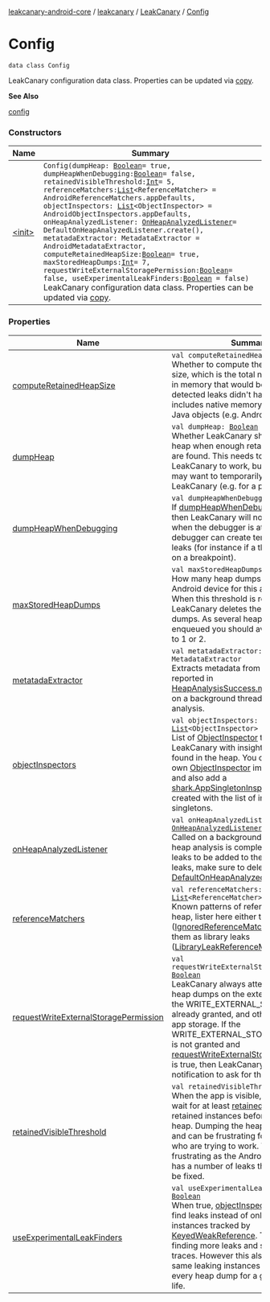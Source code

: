 [leakcanary-android-core](../../../index.md) / [leakcanary](../../index.md) / [LeakCanary](../index.md) / [Config](./index.md)

# Config

`data class Config`

LeakCanary configuration data class. Properties can be updated via [copy](#).

**See Also**

[config](../config.md)

### Constructors

| Name | Summary |
|---|---|
| [&lt;init&gt;](-init-.md) | `Config(dumpHeap: `[`Boolean`](https://kotlinlang.org/api/latest/jvm/stdlib/kotlin/-boolean/index.html)` = true, dumpHeapWhenDebugging: `[`Boolean`](https://kotlinlang.org/api/latest/jvm/stdlib/kotlin/-boolean/index.html)` = false, retainedVisibleThreshold: `[`Int`](https://kotlinlang.org/api/latest/jvm/stdlib/kotlin/-int/index.html)` = 5, referenceMatchers: `[`List`](https://kotlinlang.org/api/latest/jvm/stdlib/kotlin.collections/-list/index.html)`<ReferenceMatcher> = AndroidReferenceMatchers.appDefaults, objectInspectors: `[`List`](https://kotlinlang.org/api/latest/jvm/stdlib/kotlin.collections/-list/index.html)`<ObjectInspector> = AndroidObjectInspectors.appDefaults, onHeapAnalyzedListener: `[`OnHeapAnalyzedListener`](../../-on-heap-analyzed-listener/index.md)` = DefaultOnHeapAnalyzedListener.create(), metatadaExtractor: MetadataExtractor = AndroidMetadataExtractor, computeRetainedHeapSize: `[`Boolean`](https://kotlinlang.org/api/latest/jvm/stdlib/kotlin/-boolean/index.html)` = true, maxStoredHeapDumps: `[`Int`](https://kotlinlang.org/api/latest/jvm/stdlib/kotlin/-int/index.html)` = 7, requestWriteExternalStoragePermission: `[`Boolean`](https://kotlinlang.org/api/latest/jvm/stdlib/kotlin/-boolean/index.html)` = false, useExperimentalLeakFinders: `[`Boolean`](https://kotlinlang.org/api/latest/jvm/stdlib/kotlin/-boolean/index.html)` = false)`<br>LeakCanary configuration data class. Properties can be updated via [copy](#). |

### Properties

| Name | Summary |
|---|---|
| [computeRetainedHeapSize](compute-retained-heap-size.md) | `val computeRetainedHeapSize: `[`Boolean`](https://kotlinlang.org/api/latest/jvm/stdlib/kotlin/-boolean/index.html)<br>Whether to compute the retained heap size, which is the total number of bytes in memory that would be reclaimed if the detected leaks didn't happen. This includes native memory associated to Java objects (e.g. Android bitmaps). |
| [dumpHeap](dump-heap.md) | `val dumpHeap: `[`Boolean`](https://kotlinlang.org/api/latest/jvm/stdlib/kotlin/-boolean/index.html)<br>Whether LeakCanary should dump the heap when enough retained instances are found. This needs to be true for LeakCanary to work, but sometimes you may want to temporarily disable LeakCanary (e.g. for a product demo). |
| [dumpHeapWhenDebugging](dump-heap-when-debugging.md) | `val dumpHeapWhenDebugging: `[`Boolean`](https://kotlinlang.org/api/latest/jvm/stdlib/kotlin/-boolean/index.html)<br>If [dumpHeapWhenDebugging](dump-heap-when-debugging.md) is false then LeakCanary will not dump the heap when the debugger is attached. The debugger can create temporary memory leaks (for instance if a thread is blocked on a breakpoint). |
| [maxStoredHeapDumps](max-stored-heap-dumps.md) | `val maxStoredHeapDumps: `[`Int`](https://kotlinlang.org/api/latest/jvm/stdlib/kotlin/-int/index.html)<br>How many heap dumps are kept on the Android device for this app package. When this threshold is reached LeakCanary deletes the older heap dumps. As several heap dumps may be enqueued you should avoid going down to 1 or 2. |
| [metatadaExtractor](metatada-extractor.md) | `val metatadaExtractor: MetadataExtractor`<br>Extracts metadata from a hprof to be reported in [HeapAnalysisSuccess.metadata](#). Called on a background thread during heap analysis. |
| [objectInspectors](object-inspectors.md) | `val objectInspectors: `[`List`](https://kotlinlang.org/api/latest/jvm/stdlib/kotlin.collections/-list/index.html)`<ObjectInspector>`<br>List of [ObjectInspector](#) that provide LeakCanary with insights about objects found in the heap. You can create your own [ObjectInspector](#) implementations, and also add a [shark.AppSingletonInspector](#) instance created with the list of internal singletons. |
| [onHeapAnalyzedListener](on-heap-analyzed-listener.md) | `val onHeapAnalyzedListener: `[`OnHeapAnalyzedListener`](../../-on-heap-analyzed-listener/index.md)<br>Called on a background thread when the heap analysis is complete. If you want leaks to be added to the activity that lists leaks, make sure to delegate calls to a [DefaultOnHeapAnalyzedListener](../../-default-on-heap-analyzed-listener/index.md). |
| [referenceMatchers](reference-matchers.md) | `val referenceMatchers: `[`List`](https://kotlinlang.org/api/latest/jvm/stdlib/kotlin.collections/-list/index.html)`<ReferenceMatcher>`<br>Known patterns of references in the heap, lister here either to ignore them ([IgnoredReferenceMatcher](#)) or to mark them as library leaks ([LibraryLeakReferenceMatcher](#)). |
| [requestWriteExternalStoragePermission](request-write-external-storage-permission.md) | `val requestWriteExternalStoragePermission: `[`Boolean`](https://kotlinlang.org/api/latest/jvm/stdlib/kotlin/-boolean/index.html)<br>LeakCanary always attempts to store heap dumps on the external storage if the WRITE_EXTERNAL_STORAGE is already granted, and otherwise uses the app storage. If the WRITE_EXTERNAL_STORAGE permission is not granted and [requestWriteExternalStoragePermission](request-write-external-storage-permission.md) is true, then LeakCanary will display a notification to ask for that permission. |
| [retainedVisibleThreshold](retained-visible-threshold.md) | `val retainedVisibleThreshold: `[`Int`](https://kotlinlang.org/api/latest/jvm/stdlib/kotlin/-int/index.html)<br>When the app is visible, LeakCanary will wait for at least [retainedVisibleThreshold](retained-visible-threshold.md) retained instances before dumping the heap. Dumping the heap freezes the UI and can be frustrating for developers who are trying to work. This is especially frustrating as the Android Framework has a number of leaks that cannot easily be fixed. |
| [useExperimentalLeakFinders](use-experimental-leak-finders.md) | `val useExperimentalLeakFinders: `[`Boolean`](https://kotlinlang.org/api/latest/jvm/stdlib/kotlin/-boolean/index.html)<br>When true, [objectInspectors](object-inspectors.md) are used to find leaks instead of only checking instances tracked by [KeyedWeakReference](#). This leads to finding more leaks and shorter leak traces. However this also means the same leaking instances will be found in every heap dump for a given process life. |
